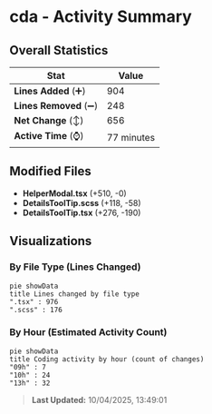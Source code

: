 # cda - Activity Summary 

## Overall Statistics

| Stat                   | Value                                                             |
| ---------------------- | ----------------------------------------------------------------- |
| **Lines Added** (➕)   | 904                                          |
| **Lines Removed** (➖) | 248                                        |
| **Net Change** (↕)    | 656                |
| **Active Time** (⌚)   | 77 minutes |


## Modified Files
- **HelperModal.tsx** (+510, -0)
- **DetailsToolTip.scss** (+118, -58)
- **DetailsToolTip.tsx** (+276, -190)

## Visualizations

### By File Type (Lines Changed)

```mermaid
pie showData
title Lines changed by file type
".tsx" : 976
".scss" : 176
```

### By Hour (Estimated Activity Count)

```mermaid
pie showData
title Coding activity by hour (count of changes)
"09h" : 7
"10h" : 24
"13h" : 32
```


> **Last Updated:** 10/04/2025, 13:49:01